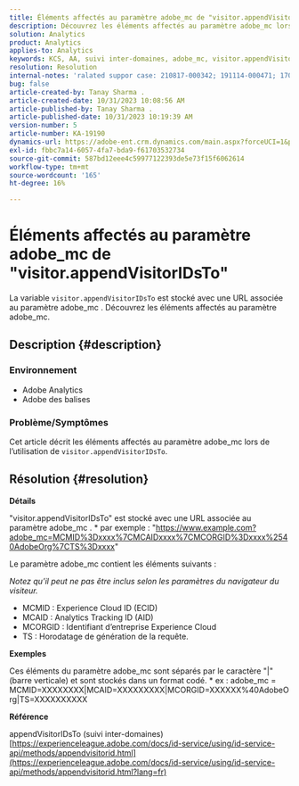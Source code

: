 ```yaml
---
title: Éléments affectés au paramètre adobe_mc de "visitor.appendVisitorIDsTo"
description: Découvrez les éléments affectés au paramètre adobe_mc lors de l’utilisation de "visitor.appendVisitorIDsTo".
solution: Analytics
product: Analytics
applies-to: Analytics
keywords: KCS, AA, suivi inter-domaines, adobe_mc, visitor.appendVisitorIDsTo
resolution: Resolution
internal-notes: 'ralated suppor case: 210817-000342; 191114-000471; 170123-000011; 220408-000014'
bug: false
article-created-by: Tanay Sharma .
article-created-date: 10/31/2023 10:08:56 AM
article-published-by: Tanay Sharma .
article-published-date: 10/31/2023 10:19:39 AM
version-number: 5
article-number: KA-19190
dynamics-url: https://adobe-ent.crm.dynamics.com/main.aspx?forceUCI=1&pagetype=entityrecord&etn=knowledgearticle&id=34b58e7a-d577-ee11-8179-6045bd006149
exl-id: fbbc7a14-6057-4fa7-bda9-f61703532734
source-git-commit: 587bd12eee4c59977122393de5e73f15f6062614
workflow-type: tm+mt
source-wordcount: '165'
ht-degree: 16%

---
```


# Éléments affectés au paramètre adobe_mc de &quot;visitor.appendVisitorIDsTo&quot;


La variable `visitor.appendVisitorIDsTo` est stocké avec une URL associée au paramètre adobe_mc . Découvrez les éléments affectés au paramètre adobe_mc.

## Description {#description}


### Environnement

- Adobe Analytics
- Adobe des balises


### Problème/Symptômes

Cet article décrit les éléments affectés au paramètre adobe_mc lors de l’utilisation de `visitor.appendVisitorIDsTo`.


## Résolution {#resolution}


<b>Détails</b>

&quot;visitor.appendVisitorIDsTo&quot; est stocké avec une URL associée au paramètre adobe_mc .
\* par exemple : &quot;https://www.example.com?adobe_mc=MCMID%3Dxxxx%7CMCAIDxxxx%7CMCORGID%3Dxxxx%2540AdobeOrg%7CTS%3Dxxxx&quot;

Le paramètre adobe_mc contient les éléments suivants :

*Notez qu’il peut ne pas être inclus selon les paramètres du navigateur du visiteur.*

- MCMID : Experience Cloud ID (ECID)
- MCAID : Analytics Tracking ID (AID)
- MCORGID : Identifiant d’entreprise Experience Cloud
- TS : Horodatage de génération de la requête.


<b>Exemples</b>

Ces éléments du paramètre adobe_mc sont séparés par le caractère &quot;|&quot; (barre verticale) et sont stockés dans un format codé.
\* ex : adobe_mc = MCMID=XXXXXXXX|MCAID=XXXXXXXXX|MCORGID=XXXXXX%40AdobeOrg|TS=XXXXXXXXXX

<b>Référence</b>

appendVisitorIDsTo (suivi inter-domaines)
[https://experienceleague.adobe.com/docs/id-service/using/id-service-api/methods/appendvisitorid.html](https://experienceleague.adobe.com/docs/id-service/using/id-service-api/methods/appendvisitorid.html?lang=fr)
